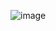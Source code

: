 ![image](https://github.com/Julia-maria56/bd-info-p4/assets/125198189/cb50b6b6-0e2d-4ca7-b5af-f8dceff76e74)
